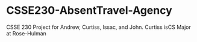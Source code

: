 # CSSE230-AbsentTravel-Agency
CSSE 230 Project for Andrew, Curtiss, Issac, and John.
Curtiss isCS Major at Rose-Hulman
